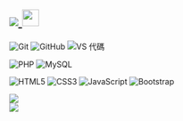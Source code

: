 ### <h1> <a href="https://abby202209.github.io/"> <img src="https://readme-typing-svg.demolab.com?font=Fira+Code&pause=1000&color=65A172&center=%E9%8C%AF%E8%AA%A4%E7%9A%84&vCenter=%E9%8C%AF%E8%AA%A4%E7%9A%84&repeat=%E7%9C%9F%E7%9A%84&width=435&lines=Hello;I'm+chia-chin;I'm+learning+web+design...&size=27"> </a><img src="https://raw.githubusercontent.com/aemmadi/aemmadi/master/wave.gif" width="30"> </h1>


  ![ Git ](https://img.shields.io/badge/-Git-black?style=flat-square&logo=git)
  ![ GitHub ](https://img.shields.io/badge/-GitHub-181717?style=flat-square&logo=github)
  ![ VS 代碼](https://img.shields.io/badge/-VS%20Code-007ACC?style=flat-square&logo=visual-studio-code)

  ![ PHP ](https://img.shields.io/badge/PHP-black?style=flat-square&logo=php)
  ![ MySQL ](https://img.shields.io/badge/-MySQL-black?style=flat-square&logo=mysql)
  
  ![ HTML5 ](https://img.shields.io/badge/-HTML5-E34F26?style=flat-square&logo=html5&logoColor=white)
  ![ CSS3 ](https://img.shields.io/badge/-CSS3-1572B6?style=flat-square&logo=css3)
  ![ JavaScript ](https://img.shields.io/badge/-JavaScript-black?style=flat-square&logo=javascript)
  ![Bootstrap](https://img.shields.io/badge/-Bootstrap-563D7C?style=flat-square&logo=bootstrap)



<div> <img src="https://github-readme-stats.vercel.app/api/top-langs/?username=ABBY202209&layout=compact&theme=cobalt" /> </div>
<div><img src="https://visitor-badge.glitch.me/badge?page_id=ABBY202209?style=flat-square" /> </div>


<!--
**ABBY202209/ABBY202209** is a ✨ _special_ ✨ repository because its `README.md` (this file) appears on your GitHub profile.

Here are some ideas to get you started:

- 🔭 I’m currently working on ...
- 🌱 I’m currently learning ...
- 👯 I’m looking to collaborate on ...
- 🤔 I’m looking for help with ...
- 💬 Ask me about ...
- 📫 How to reach me: ...
- 😄 Pronouns: ...
- ⚡ Fun fact: ...
-->
